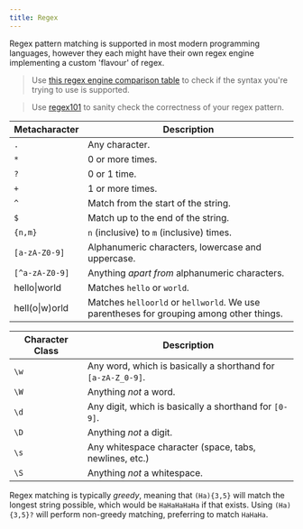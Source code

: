 ```yaml
---
title: Regex
---
```


Regex pattern matching is supported in most modern programming languages, however they each might have their own regex engine implementing a custom 'flavour' of regex.

> Use [this regex engine comparison table](https://gist.github.com/CMCDragonkai/6c933f4a7d713ef712145c5eb94a1816) to check if the syntax you're trying to use is supported.

> Use [regex101](https://regex101.com/) to sanity check the correctness of your regex pattern.

| Metacharacter  | Description                                                                             |
| -------------- | --------------------------------------------------------------------------------------- |
| `.`            | Any character.                                                                          |
| `*`            | 0 or more times.                                                                        |
| `?`            | 0 or 1 time.                                                                            |
| `+`            | 1 or more times.                                                                        |
| `^`            | Match from the start of the string.                                                     |
| `$`            | Match up to the end of the string.                                                     |
| `{n,m}`        | `n` (inclusive) to `m` (inclusive) times.                                               |
| `[a-zA-Z0-9]`  | Alphanumeric characters, lowercase and uppercase.                                       |
| `[^a-zA-Z0-9]` | Anything *apart from* alphanumeric characters.                                          |
| hello\|world   | Matches `hello` or `world`.                                                             |
| hell(o\|w)orld | Matches `helloorld` or `hellworld`. We use parentheses for grouping among other things. |

| Character Class | Description                                                  |
| --------------- | ------------------------------------------------------------ |
| `\w`            | Any word, which is basically a shorthand for `[a-zA-Z_0-9]`. |
| `\W`            | Anything *not* a word.                                       |
| `\d`            | Any digit, which is basically a shorthand for `[0-9]`. |
| `\D`            | Anything *not* a digit.                                       |
| `\s`            | Any whitespace character (space, tabs, newlines, etc.)       |
| `\S`            | Anything *not* a whitespace.                                 |

Regex matching is typically *greedy*, meaning that `(Ha){3,5}` will match the longest string possible, which would be `HaHaHaHaHa` if that exists. Using `(Ha){3,5}?` will perform non-greedy matching, preferring to match `HaHaHa`.

